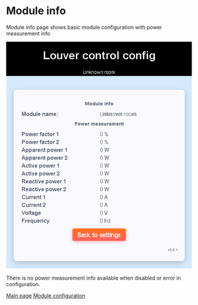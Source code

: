 # Module info
Module info page shows basic module configuration with power measurement info

![Module info](module_info.png)

There is no power measurement info available when disabled or error in configuration.

[Main page](../readme.md)
[Module configuration](module_config.md)